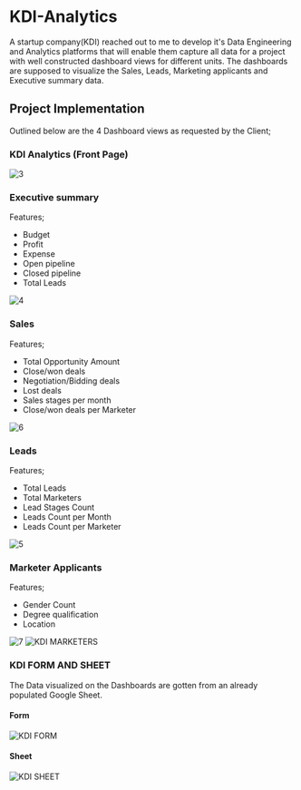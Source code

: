 # KDI-Analytics
A startup company(KDI) reached out to me to develop it's Data Engineering and Analytics platforms that will enable them capture all data for a project with well constructed dashboard views for different units. The dashboards are supposed to visualize the Sales, Leads, Marketing applicants and Executive summary data. 
## Project Implementation
Outlined below are the 4 Dashboard views as requested by the Client;
### KDI Analytics (Front Page)
![3](https://user-images.githubusercontent.com/66309302/210806255-57582fba-0d32-4b63-826c-de1653dcae96.PNG)

### Executive summary
Features;
* Budget
* Profit
* Expense
* Open pipeline
* Closed pipeline
* Total Leads

![4](https://user-images.githubusercontent.com/66309302/210806392-3f720bcc-b6bf-48f4-af0c-6f96cd105244.PNG)

### Sales
Features;
* Total Opportunity Amount
* Close/won deals
* Negotiation/Bidding deals
* Lost deals
* Sales stages per month
* Close/won deals per Marketer

![6](https://user-images.githubusercontent.com/66309302/210806539-fdf89db8-e0ef-4d4d-8305-cd823b24f21b.PNG)

### Leads
Features;
* Total Leads
* Total Marketers
* Lead Stages Count
* Leads Count per Month
* Leads Count per Marketer

![5](https://user-images.githubusercontent.com/66309302/210806682-f3967ee6-77fe-4d10-9d29-65e508bc05cb.PNG)

### Marketer Applicants
Features;
* Gender Count
* Degree qualification
* Location 

![7](https://user-images.githubusercontent.com/66309302/210806777-bc0b61b8-3cdd-48f3-b673-380c2353c138.PNG)
![KDI MARKETERS](https://user-images.githubusercontent.com/66309302/188483863-5a5c3810-7f9f-4dd1-8527-803772537e69.PNG)

### KDI FORM AND SHEET
The Data visualized on the Dashboards are gotten from an already populated Google Sheet.
#### Form

![KDI FORM](https://user-images.githubusercontent.com/66309302/188481991-08de19c7-0e02-4086-9daf-1e5a4a652874.PNG)

#### Sheet

![KDI SHEET](https://user-images.githubusercontent.com/66309302/188481936-95f0cc9a-bdc1-418e-b68c-352caf6ada0c.PNG)
